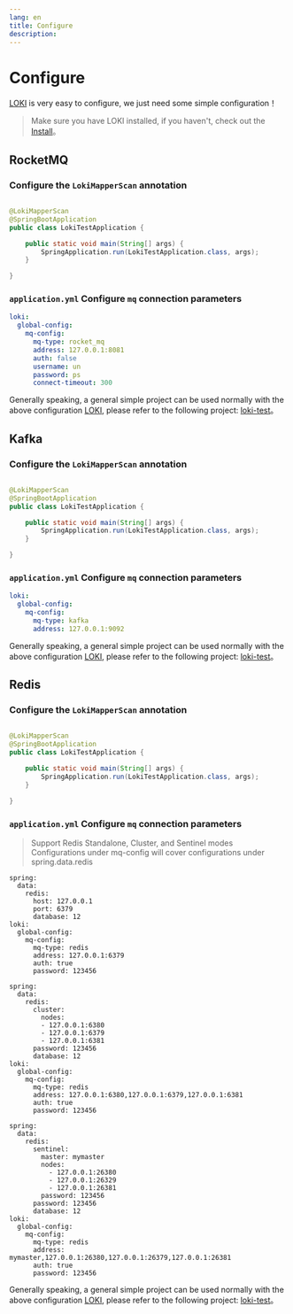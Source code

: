 ```yaml
---
lang: en
title: Configure
description: 
---
```


# Configure

[LOKI](https://github.com/guoshiqiufeng/loki) is very easy to configure, we just need some simple configuration！

> Make sure you have LOKI installed, if you haven't, check out the [Install](install.md)。

## RocketMQ

### Configure the `LokiMapperScan` annotation

```java

@LokiMapperScan
@SpringBootApplication
public class LokiTestApplication {

    public static void main(String[] args) {
        SpringApplication.run(LokiTestApplication.class, args);
    }

}
```

### `application.yml` Configure `mq` connection parameters

```yaml
loki:
  global-config:
    mq-config:
      mq-type: rocket_mq
      address: 127.0.0.1:8081
      auth: false
      username: un
      password: ps
      connect-timeout: 300
```

Generally speaking, a general simple project can be used normally with the above
configuration [LOKI](https://github.com/guoshiqiufeng/loki), please refer to the following project:
[loki-test](https://github.com/guoshiqiufeng/loki-test/tree/master/loki-rocketmq-test)。

## Kafka

### Configure the `LokiMapperScan` annotation

```java

@LokiMapperScan
@SpringBootApplication
public class LokiTestApplication {

    public static void main(String[] args) {
        SpringApplication.run(LokiTestApplication.class, args);
    }

}
```

### `application.yml` Configure `mq` connection parameters

```yaml
loki:
  global-config:
    mq-config:
      mq-type: kafka
      address: 127.0.0.1:9092 
```

Generally speaking, a general simple project can be used normally with the above
configuration [LOKI](https://github.com/guoshiqiufeng/loki), please refer to the following project:
[loki-test](https://github.com/guoshiqiufeng/loki-test/tree/master/loki-kafka-test)。

## Redis

### Configure the `LokiMapperScan` annotation

```java

@LokiMapperScan
@SpringBootApplication
public class LokiTestApplication {

    public static void main(String[] args) {
        SpringApplication.run(LokiTestApplication.class, args);
    }

}
```

### `application.yml` Configure `mq` connection parameters
> Support Redis Standalone, Cluster, and Sentinel modes
> Configurations under mq-config will cover configurations under  spring.data.redis

<CodeGroup>
  <CodeGroupItem title="Standalone" active>

```yaml:no-line-numbers
spring:
  data:
    redis:
      host: 127.0.0.1
      port: 6379
      database: 12
loki:
  global-config:
    mq-config:
      mq-type: redis 
      address: 127.0.0.1:6379
      auth: true
      password: 123456
```

  </CodeGroupItem>
  <CodeGroupItem title="Cluster">

```yaml:no-line-numbers
spring:
  data:
    redis:
      cluster:
        nodes: 
        - 127.0.0.1:6380
        - 127.0.0.1:6379
        - 127.0.0.1:6381
      password: 123456
      database: 12
loki:
  global-config:
    mq-config:
      mq-type: redis 
      address: 127.0.0.1:6380,127.0.0.1:6379,127.0.0.1:6381
      auth: true
      password: 123456
```

  </CodeGroupItem>
  <CodeGroupItem title="Sentinel">

```yaml:no-line-numbers
spring:
  data:
    redis:
      sentinel:
        master: mymaster
        nodes:
          - 127.0.0.1:26380
          - 127.0.0.1:26329
          - 127.0.0.1:26381
        password: 123456
      password: 123456
      database: 12
loki:
  global-config:
    mq-config:
      mq-type: redis 
      address: mymaster,127.0.0.1:26380,127.0.0.1:26379,127.0.0.1:26381
      auth: true
      password: 123456
```

  </CodeGroupItem>
</CodeGroup>

Generally speaking, a general simple project can be used normally with the above
configuration [LOKI](https://github.com/guoshiqiufeng/loki), please refer to the following project:
[loki-test](https://github.com/guoshiqiufeng/loki-test/tree/master/loki-kafka-test)。

